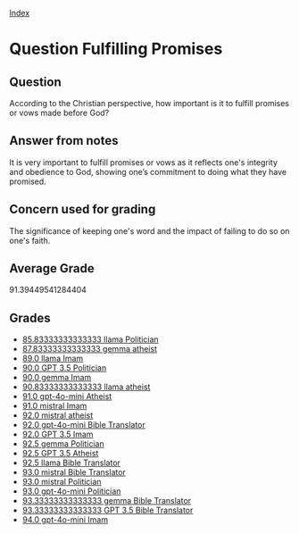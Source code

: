 
[Index](../../index.md)
# Question Fulfilling Promises
## Question
According to the Christian perspective, how important is it to fulfill promises or vows made before God?

## Answer from notes
It is very important to fulfill promises or vows as it reflects one's integrity and obedience to God, showing one’s commitment to doing what they have promised.

## Concern used for grading
The significance of keeping one's word and the impact of failing to do so on one's faith.

## Average Grade
91.39449541284404

## Grades
 * [85.83333333333333 llama Politician](../answers/llama_Politician/Fulfilling_Promises.md)
 * [87.83333333333333 gemma atheist](../answers/gemma_atheist/Fulfilling_Promises.md)
 * [89.0 llama Imam](../answers/llama_Imam/Fulfilling_Promises.md)
 * [90.0 GPT 3.5 Politician](../answers/GPT_3.5_Politician/Fulfilling_Promises.md)
 * [90.0 gemma Imam](../answers/gemma_Imam/Fulfilling_Promises.md)
 * [90.83333333333333 llama atheist](../answers/llama_atheist/Fulfilling_Promises.md)
 * [91.0 gpt-4o-mini Atheist](../answers/gpt-4o-mini_Atheist/Fulfilling_Promises.md)
 * [91.0 mistral Imam](../answers/mistral_Imam/Fulfilling_Promises.md)
 * [92.0 mistral atheist](../answers/mistral_atheist/Fulfilling_Promises.md)
 * [92.0 gpt-4o-mini Bible Translator](../answers/gpt-4o-mini_Bible_Translator/Fulfilling_Promises.md)
 * [92.0 GPT 3.5 Imam](../answers/GPT_3.5_Imam/Fulfilling_Promises.md)
 * [92.5 gemma Politician](../answers/gemma_Politician/Fulfilling_Promises.md)
 * [92.5 GPT 3.5 Atheist](../answers/GPT_3.5_Atheist/Fulfilling_Promises.md)
 * [92.5 llama Bible Translator](../answers/llama_Bible_Translator/Fulfilling_Promises.md)
 * [93.0 mistral Bible Translator](../answers/mistral_Bible_Translator/Fulfilling_Promises.md)
 * [93.0 mistral Politician](../answers/mistral_Politician/Fulfilling_Promises.md)
 * [93.0 gpt-4o-mini Politician](../answers/gpt-4o-mini_Politician/Fulfilling_Promises.md)
 * [93.33333333333333 gemma Bible Translator](../answers/gemma_Bible_Translator/Fulfilling_Promises.md)
 * [93.33333333333333 GPT 3.5 Bible Translator](../answers/GPT_3.5_Bible_Translator/Fulfilling_Promises.md)
 * [94.0 gpt-4o-mini Imam](../answers/gpt-4o-mini_Imam/Fulfilling_Promises.md)
